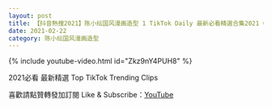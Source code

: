 ```yaml
---
layout: post
title: 【抖音熱搜2021】陈小纭国风漫画造型 1 TikTok Daily 最新必看精選合集2021 02 22
date: 2021-02-22
category: 陈小纭国风漫画造型
---
```


{% include youtube-video.html id="Zkz9nY4PUH8" %}

2021必看 最新精選 Top TikTok Trending Clips

喜歡請點贊轉發加訂閱 Like & Subscribe：[YouTube](https://www.youtube.com/channel/UCAoR7VcanIPd04uEq_GIylA/videos)

